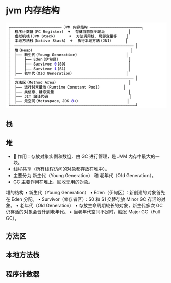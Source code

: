 # jvm 内存结构

![img.png](assets/jvm内存结构.png)

## 栈


## 堆

- 📌 作用：存放对象实例和数组，由 GC 进行管理，是 JVM 内存中最大的一块。
- 线程共享（所有线程访问的对象都存放在堆中）。
- 主要分为 新生代（Young Generation） 和 老年代（Old Generation）。
- GC 主要作用在堆上，回收无用的对象。

堆的结构
•	新生代（Young Generation）
•	Eden（伊甸区）：新创建的对象首先在 Eden 分配。
•	Survivor（幸存者区）：S0 和 S1 交替存放 Minor GC 存活的对象。
•	老年代（Old Generation）
•	存放生命周期较长的对象，新生代多次 GC 仍存活的对象会晋升到老年代。
•	当老年代空间不足时，触发 Major GC（Full GC）。
## 方法区
## 本地方法栈
## 程序计数器
